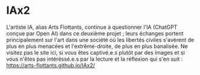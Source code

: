 # IAx2
L'artiste IA, alias Arts Flottants, continue à questionner l'IA (ChatGPT conçue par Open AI) dans ce deuxième projet ; leurs échanges portent principalement sur l'art dans une société où les libertés civiles s'avèrent de plus en plus menacées et l'extrême-droite, de plus en plus banalisée.
Ne visitez pas le site ici, si vous êtes captivé.e.s plutôt par des images et si vous n'êtes pas intéréssé.e.s par la lecture et la réflexion qui s'en suit : https://arts-flottants.github.io/IAx2/
